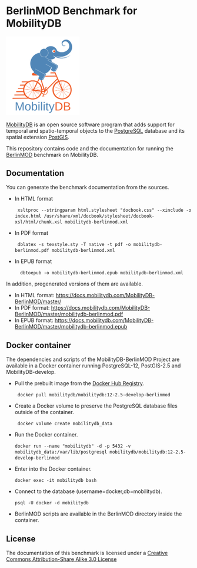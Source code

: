 BerlinMOD Benchmark for MobilityDB
==================================

<img src="docs/images/mobilitydb-logo.svg" width="200" alt="MobilityDB Logo" />

[MobilityDB](https://github.com/ULB-CoDE-WIT/MobilityDB) is an open source software program that adds support for temporal and spatio-temporal objects to the [PostgreSQL](https://www.postgresql.org/) database and its spatial extension [PostGIS](http://postgis.net/).

This repository contains code and the documentation for running the [BerlinMOD](http://dna.fernuni-hagen.de/secondo/BerlinMOD/BerlinMOD.html) benchmark on MobilityDB.

Documentation
-------------

You can generate the benchmark documentation from the sources.
*  In HTML format

        xsltproc --stringparam html.stylesheet "docbook.css" --xinclude -o index.html /usr/share/xml/docbook/stylesheet/docbook-xsl/html/chunk.xsl mobilitydb-berlinmod.xml
*  In PDF format

        dblatex -s texstyle.sty -T native -t pdf -o mobilitydb-berlinmod.pdf mobilitydb-berlinmod.xml
* In EPUB format

        dbtoepub -o mobilitydb-berlinmod.epub mobilitydb-berlinmod.xml

In addition, pregenerated versions of them are available.

*  In HTML format: https://docs.mobilitydb.com/MobilityDB-BerlinMOD/master/
*  In PDF format: https://docs.mobilitydb.com/MobilityDB-BerlinMOD/master/mobilitydb-berlinmod.pdf
* In EPUB format: https://docs.mobilitydb.com/MobilityDB-BerlinMOD/master/mobilitydb-berlinmod.epub

Docker container
-----------------

The dependencies and scripts of the MobilityDB-BerlinMOD Project are available in a Docker container running PostgreSQL-12, PostGIS-2.5 and MobilityDB-develop.

*  Pull the prebuilt image from the [Docker Hub Registry](https://hub.docker.com/r/mobilitydb/mobilitydb).

        docker pull mobilitydb/mobilitydb:12-2.5-develop-berlinmod

*  Create a Docker volume to preserve the PostgreSQL database files outside of the container.

        docker volume create mobilitydb_data
        
 *  Run the Docker container.

        docker run --name "mobilitydb" -d -p 5432 -v mobilitydb_data:/var/lib/postgresql mobilitydb/mobilitydb:12-2.5-develop-berlinmod 
        
 *  Enter into the Docker container.

        docker exec -it mobilitydb bash
        
 *  Connect to the database  (username=docker,db=mobilitydb).

        psql -U docker -d mobilitydb 

 *  BerlinMOD scripts are available in the BerlinMOD directory inside the container.
        
        
License
-------

The documentation of this benchmark is licensed under a [Creative Commons Attribution-Share Alike 3.0 License](https://creativecommons.org/licenses/by-sa/3.0/)
